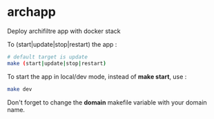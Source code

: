 # archapp
Deploy archifiltre app with docker stack

To (start\|update\|stop\|restart) the app :

```bash
# default target is update
make (start|update|stop|restart)
```

To start the app in local/dev mode, instead of **make start**, use :

```bash
make dev
```

Don't forget to change the **domain** makefile variable with your domain name.
